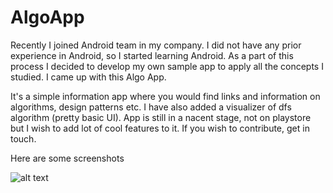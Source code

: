 # AlgoApp

Recently I joined Android team in my company. I did not have any prior experience in Android, so I started learning Android. As a part of this process I decided to develop my own sample app
to apply all the concepts I studied. I came up with this Algo App.

It's a simple information app where you would find links and information on algorithms, design patterns etc. I have also added a visualizer of dfs algorithm (pretty basic UI). App is still in a nacent stage, not on playstore but I wish to add lot of cool features to it.
If you wish to contribute, get in touch.

Here are some screenshots


![alt text](https://github.com/emkay-git/AlgoApp/blob/master/algo_app.gif "App preview")

